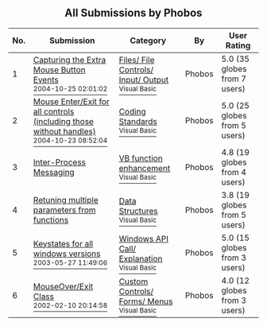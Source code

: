 ﻿<div align="center">

## All Submissions by Phobos

</div>

No.  | Submission | Category | By   | User Rating
---- | ---------- | -------- | ---- | -----------
1 | [Capturing the Extra Mouse Button Events<br /><sup>2004-10-25 02:01:02</sup>](https://github.com/Planet-Source-Code/phobos-capturing-the-extra-mouse-button-events__1-56909) | [Files/ File Controls/ Input/ Output<br /><sup>Visual Basic</sup>](../ByCategory/files-file-controls-input-output__1-3.md) | Phobos | 5.0 (35 globes from 7 users)
2 | [Mouse Enter/Exit for all controls \(including those without  handles\)<br /><sup>2004-10-23 08:52:04</sup>](https://github.com/Planet-Source-Code/phobos-mouse-enter-exit-for-all-controls-including-those-without-handles__1-56881) | [Coding Standards<br /><sup>Visual Basic</sup>](../ByCategory/coding-standards__1-43.md) | Phobos | 5.0 (25 globes from 5 users)
3 | [Inter\-Process Messaging<br />](https://github.com/Planet-Source-Code/phobos-inter-process-messaging__1-11707) | [VB function enhancement<br /><sup>Visual Basic</sup>](../ByCategory/vb-function-enhancement__1-25.md) | Phobos | 4.8 (19 globes from 4 users)
4 | [Retuning multiple parameters from functions<br />](https://github.com/Planet-Source-Code/phobos-retuning-multiple-parameters-from-functions__1-31737) | [Data Structures<br /><sup>Visual Basic</sup>](../ByCategory/data-structures__1-33.md) | Phobos | 3.8 (19 globes from 5 users)
5 | [Keystates for all windows versions<br /><sup>2003-05-27 11:49:06</sup>](https://github.com/Planet-Source-Code/phobos-keystates-for-all-windows-versions__1-45756) | [Windows API Call/ Explanation<br /><sup>Visual Basic</sup>](../ByCategory/windows-api-call-explanation__1-39.md) | Phobos | 5.0 (15 globes from 3 users)
6 | [MouseOver/Exit Class<br /><sup>2002-02-10 20:14:58</sup>](https://github.com/Planet-Source-Code/phobos-mouseover-exit-class__1-31658) | [Custom Controls/ Forms/  Menus<br /><sup>Visual Basic</sup>](../ByCategory/custom-controls-forms-menus__1-4.md) | Phobos | 4.0 (12 globes from 3 users)
